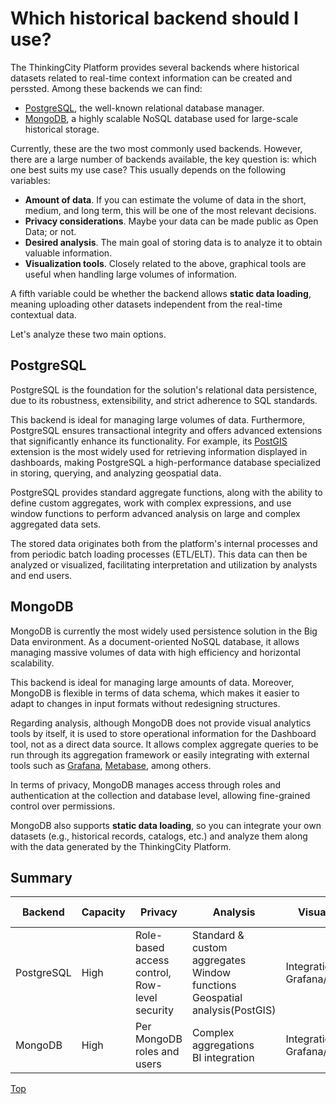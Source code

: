 # <a name="top"></a>Which historical backend should I use?

The ThinkingCity Platform provides several backends where historical datasets related to real-time context information can be created and perssted. Among these backends we can find:

* [PostgreSQL](http://www.postgresql.org/), the well-known relational database manager.
* [MongoDB](https://www.mongodb.com), a highly scalable NoSQL database used for large-scale historical storage.

Currently, these are the two most commonly used backends. However, there are a large number of backends available, the key question is: which one best suits my use case? This usually depends on the following variables:

* **Amount of data**. If you can estimate the volume of data in the short, medium, and long term, this will be one of the most relevant decisions.
* **Privacy considerations**. Maybe your data can be made public as Open Data; or not.
* **Desired analysis**. The main goal of storing data is to analyze it to obtain valuable information.
* **Visualization tools**. Closely related to the above, graphical tools are useful when handling large volumes of information.

A fifth variable could be whether the backend allows **static data loading**, meaning uploading other datasets independent from the real-time contextual data.

Let's analyze these two main options.

## PostgreSQL

PostgreSQL is the foundation for the solution's relational data persistence, due to its robustness, extensibility, and strict adherence to SQL standards.

This backend is ideal for managing large volumes of data. Furthermore, PostgreSQL ensures transactional integrity and offers advanced extensions that significantly enhance its functionality. For example, its [PostGIS](https://postgis.net) extension is the most widely used for retrieving information displayed in dashboards, making PostgreSQL a high-performance database specialized in storing, querying, and analyzing geospatial data.

PostgreSQL provides standard aggregate functions, along with the ability to define custom aggregates, work with complex expressions, and use window functions to perform advanced analysis on large and complex aggregated data sets.

The stored data originates both from the platform's internal processes and from periodic batch loading processes (ETL/ELT). This data can then be analyzed or visualized, facilitating interpretation and utilization by analysts and end users.

## MongoDB

MongoDB is currently the most widely used persistence solution in the Big Data environment. As a document-oriented NoSQL database, it allows managing massive volumes of data with high efficiency and horizontal scalability.

This backend is ideal for managing large amounts of data. Moreover, MongoDB is flexible in terms of data schema, which makes it easier to adapt to changes in input formats without redesigning structures.

Regarding analysis, although MongoDB does not provide visual analytics tools by itself, it is used to store operational information for the Dashboard tool, not as a direct data source. It allows complex aggregate queries to be run through its aggregation framework or easily integrating with external tools such as [Grafana](https://grafana.com/), [Metabase](https://www.metabase.com/), among others.

In terms of privacy, MongoDB manages access through roles and authentication at the collection and database level, allowing fine-grained control over permissions.

MongoDB also supports **static data loading**, so you can integrate your own datasets (e.g., historical records, catalogs, etc.) and analyze them along with the data generated by the ThinkingCity Platform.

## Summary

| Backend        | Capacity | Privacy                                       | Analysis                                                                  | Visualization                          | Static Load     |
|----------------|----------|-----------------------------------------------|---------------------------------------------------------------------------|----------------------------------------|-----------------|
| PostgreSQL     | High     | Role-based access control, Row-level security | Standard & custom aggregates Window functions Geospatial analysis(PostGIS)| Integration with Grafana/Metabase      | Yes             |
| MongoDB        | High     | Per MongoDB roles and users                   | Complex aggregations<br>BI integration                                    | Integration with Grafana/Metabase      | Yes             |

[Top](#top)
